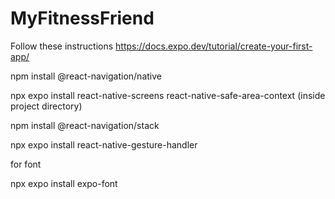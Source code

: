 # MyFitnessFriend

Follow these instructions
https://docs.expo.dev/tutorial/create-your-first-app/

npm install @react-navigation/native

npx expo install react-native-screens react-native-safe-area-context (inside project directory)

npm install @react-navigation/stack

npx expo install react-native-gesture-handler

for font

npx expo install expo-font


